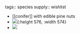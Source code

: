 tags:: species
supply:: wishlist

- [[conifer]] with edible pine nuts
- ![](https://peach-geographical-bat-397.mypinata.cloud/ipfs/QmZ3nCdjkSvmdtCfXNEVNwEAzsYDEiP8AZ1VeerRz4GoJm){:height 576, :width 574}
- ![](https://peach-geographical-bat-397.mypinata.cloud/ipfs/QmUM9e5MqSwesRUL96xabfCuhFH2NTUZEUYZTTjvi7K6sp)